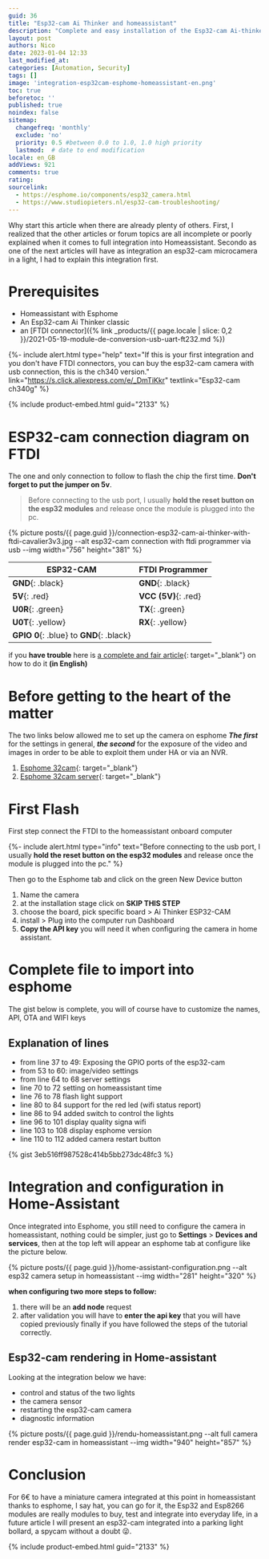 ```yaml
---
guid: 36
title: "Esp32-cam Ai Thinker and homeassistant"
description: "Complete and easy installation of the Esp32-cam Ai-thinker camera in homeassistant via esphome"
layout: post
authors: Nico
date: 2023-01-04 12:33
last_modified_at: 
categories: [Automation, Security]
tags: []
image: 'integration-esp32cam-esphome-homeassistant-en.png'
toc: true
beforetoc: ''
published: true
noindex: false
sitemap:
  changefreq: 'monthly'
  exclude: 'no'
  priority: 0.5 #between 0.0 to 1.0, 1.0 high priority
  lastmod:  # date to end modification
locale: en_GB
addViews: 921
comments: true
rating:  
sourcelink:
  - https://esphome.io/components/esp32_camera.html
  - https://www.studiopieters.nl/esp32-cam-troubleshooting/
---
```


Why start this article when there are already plenty of others. First, I realized that the other articles or forum topics are all incomplete or poorly explained when it comes to full integration into Homeassistant. Secondo as one of the next articles will have as integration an esp32-cam microcamera in a light, I had to explain this integration first.

# Prerequisites
- Homeassistant with Esphome
- An Esp32-cam Ai Thinker classic
- an [FTDI connector]({% link _products/{{ page.locale | slice: 0,2 }}/2021-05-19-module-de-conversion-usb-uart-ft232.md %})

{%- include alert.html type="help" text="If this is your first integration and you don't have FTDI connectors, you can buy the esp32-cam camera with usb connection, this is the ch340 version." link="https://s.click.aliexpress.com/e/_DmTiKkr" textlink="Esp32-cam ch340g" %}

{% include product-embed.html guid="2133" %}

# ESP32-cam connection diagram on FTDI

The one and only connection to follow to flash the chip the first time. **Don't forget to put the jumper on 5v**.
> Before connecting to the usb port, I usually **hold the reset button on the esp32 modules** and release once the module is plugged into the pc.

{% picture posts/{{ page.guid }}/connection-esp32-cam-ai-thinker-with-ftdi-cavalier3v3.jpg --alt esp32-cam connection with ftdi programmer via usb --img width="756" height="381" %}

|ESP32-CAM|FTDI Programmer|
|---------|---------------|
|**GND**{: .black}|**GND**{: .black}|
|**5V**{: .red}|**VCC (5V)**{: .red}|
|**U0R**{: .green}|**TX**{: .green}|
|**U0T**{: .yellow}|**RX**{: .yellow}|
|**GPIO 0**{: .blue} to **GND**{: .black}||

if you **have trouble** here is [a complete and fair article](https://www.studiopieters.nl/esp32-cam-troubleshooting/){: target="_blank"} on how to do it **(in English)**

# Before getting to the heart of the matter

The two links below allowed me to set up the camera on esphome
***The first*** for the settings in general, ***the second*** for the exposure of the video and images in order to be able to exploit them under HA or via an NVR.

1. [Esphome 32cam](https://esphome.io/components/esp32_camera.html){: target="_blank"}
2. [Esphome 32cam server](https://esphome.io/components/esp32_camera_web_server.html){: target="_blank"}

# First Flash

First step connect the FTDI to the homeassistant onboard computer

{%- include alert.html type="info" text="Before connecting to the usb port, I usually <b>hold the reset button on the esp32 modules</b> and release once the module is plugged into the pc." %}

Then go to the Esphome tab and click on the green New Device button
1. Name the camera
2. at the installation stage click on **SKIP THIS STEP**
3. choose the board, pick specific board > Ai Thinker ESP32-CAM
4. install > Plug into the computer run Dashboard
5. **Copy the API key** you will need it when configuring the camera in home assistant.

# Complete file to import into esphome

The gist below is complete, you will of course have to customize the names, API, OTA and WIFI keys

## Explanation of lines

- from line 37 to 49: Exposing the GPIO ports of the esp32-cam
- from 53 to 60: image/video settings
- from line 64 to 68 server settings
- line 70 to 72 setting on homeassistant time
- line 76 to 78 flash light support
- line 80 to 84 support for the red led (wifi status report)
- line 86 to 94 added switch to control the lights
- line 96 to 101 display quality signa wifi
- line 103 to 108 display esphome version
- line 110 to 112 added camera restart button

{% gist 3eb516ff987528c414b5bb273dc48fc3 %}

# Integration and configuration in Home-Assistant

Once integrated into Esphome, you still need to configure the camera in homeassistant, nothing could be simpler, just go to **Settings** > **Devices and services**, then at the top left will appear an esphome tab at configure like the picture below.

{% picture posts/{{ page.guid }}/home-assistant-configuration.png --alt esp32 camera setup in homeassistant --img width="281" height="320" %}

**when configuring two more steps to follow:**

1. there will be an **add node** request
2. after validation you will have to **enter the api key** that you will have copied previously finally if you have followed the steps of the tutorial correctly.

## Esp32-cam rendering in Home-assistant

Looking at the integration below we have:

- control and status of the two lights
- the camera sensor
- restarting the esp32-cam camera
- diagnostic information

{% picture posts/{{ page.guid }}/rendu-homeassistant.png --alt full camera render esp32-cam in homeassistant --img width="940" height="857" %}

# Conclusion

For 6€ to have a miniature camera integrated at this point in homeassistant thanks to esphome, I say hat, you can go for it, the Esp32 and Esp8266 modules are really modules to buy, test and integrate into everyday life, in a future article I will present an esp32-cam integrated into a parking light bollard, a spycam without a doubt 😜.


{% include product-embed.html guid="2133" %}

